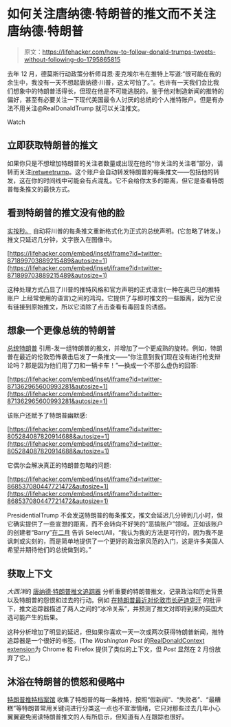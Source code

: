 # 如何关注唐纳德·特朗普的推文而不关注唐纳德·特朗普

> 原文：<https://lifehacker.com/how-to-follow-donald-trumps-tweets-without-following-do-1795865815>

去年 12 月，德莫斯行动政策分析师肖恩·麦克埃尔韦在推特上写道:“很可能在我的余生中，我没有一天不想起唐纳德·川普，这太可怕了。”。也许有一天我们会比我们想象中的特朗普活得长，但现在他是不可能逃脱的。鉴于他对制造新闻的推特的偏好，甚至有必要关注一下现代美国最令人讨厌的总统的个人推特账户。但是有办法不用关注@RealDonaldTrump 就可以关注推文。

Watch

## 立即获取特朗普的推文

如果你只是不想增加特朗普的关注者数量或出现在他的“你关注的关注者”部分，请转而关注[iretweetrump](https://twitter.com/IRetweetTrump)。这个账户会自动转发特朗普的每条推文——包括他的转发，这在你的时间线中可能会有点混乱。它不会给你太多的距离，但它是查看特朗普每条推文的最快方式。

## 看到特朗普的推文没有他的脸

[实按秒。](https://twitter.com/RealPressSecBot) 自动将川普的每条推文重新格式化为正式的总统声明。(它忽略了转发。)推文只延迟几分钟，文字嵌入在图像中。

 [https://lifehacker.com/embed/inset/iframe?id=twitter-871899703889215489&autosize=1](https://lifehacker.com/embed/inset/iframe?id=twitter-871899703889215489&autosize=1) 

这种处理方式凸显了川普的推特风格和官方声明的正式语言(一种在奥巴马的推特账户 上经常使用的语言)之间的鸿沟。它提供了与即时推文的一些距离，因为它没有链接到原始推文，所以它消除了点击查看有毒回复的诱惑。

## 想象一个更像总统的特朗普

[总统特朗普](https://twitter.com/maturetrumptwts) 引用-发一组特朗普的推文，并增加了一个更成熟的旋转。例如，特朗普在最近的伦敦恐怖袭击后发了一条推文——“你注意到我们现在没有进行枪支辩论吗？那是因为他们用了刀和一辆卡车！”—换成一个不那么虚伪的回答:

 [https://lifehacker.com/embed/inset/iframe?id=twitter-871362965600993281&autosize=1](https://lifehacker.com/embed/inset/iframe?id=twitter-871362965600993281&autosize=1) 

该账户还赋予了特朗普幽默感:

 [https://lifehacker.com/embed/inset/iframe?id=twitter-805284087820914688&autosize=1](https://lifehacker.com/embed/inset/iframe?id=twitter-805284087820914688&autosize=1) 

它偶尔会解决真正的特朗普忽略的问题:

 [https://lifehacker.com/embed/inset/iframe?id=twitter-868537080447721472&autosize=1](https://lifehacker.com/embed/inset/iframe?id=twitter-868537080447721472&autosize=1) 

PresidentialTrump 不会发送特朗普的每条推文，推文会延迟几分钟到几小时，但它确实提供了一些宣泄的距离，而不会转向不好笑的“恶搞账户”领域。正如该账户的创建者“Barry”[在二月](http://nymag.com/selectall/2017/02/the-best-anti-trump-twitter-account-makes-him-normal.html) 告诉 Select/All，“我认为我的方法是可行的，因为我不是讽刺或尖刻的，而是简单地提供了一个更好的政治家风范的入门，这是许多美国人希望并期待他们的总统做到的。”

## 获取上下文

*大西洋*的 [唐纳德·特朗普推文追踪器](https://www.theatlantic.com/liveblogs/2017/06/donald-trump-twitter/511619/) 分析重要的特朗普推文，记录政治和历史背景以及特朗普的怨恨和过去的行动。例如 [在特朗普最近对伦敦市长萨迪克汗](https://www.theatlantic.com/liveblogs/2017/06/donald-trump-twitter/511619/16593/) 的批评下，推文追踪器描述了两人之间的“冰冷关系”，并预测了推文对即将到来的英国大选可能产生的后果。

这种分析增加了明显的延迟，但如果你喜欢一天一次或两次获得特朗普新闻，推特追踪器是一个很好的书签。(The *Washington Post* 的[RealDonaldContext extension](https://chrome.google.com/webstore/detail/realdonaldcontext/ddbkmnomngnlcdglabflidgmhmcafogn)为 Chrome 和 Firefox 提供了类似的上下文，但 *Post* 显然在 2 月份放弃了它。)

## 沐浴在特朗普的愤怒和侵略中

[特朗普推特档案馆](http://www.trumptwitterarchive.com/) 收集了特朗普的每一条推特，按照“假新闻”、“失败者”、“最糟糕”等特朗普常用关键词进行分类这一点也不宣泄情绪，它只对那些过去几年小心翼翼避免阅读特朗普推文的人有所启示，但知道有人在跟踪也很好。